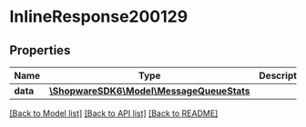 # InlineResponse200129

## Properties
Name | Type | Description | Notes
------------ | ------------- | ------------- | -------------
**data** | [**\ShopwareSDK6\Model\MessageQueueStats**](MessageQueueStats.md) |  | [optional] 

[[Back to Model list]](../../README.md#documentation-for-models) [[Back to API list]](../../README.md#documentation-for-api-endpoints) [[Back to README]](../../README.md)

